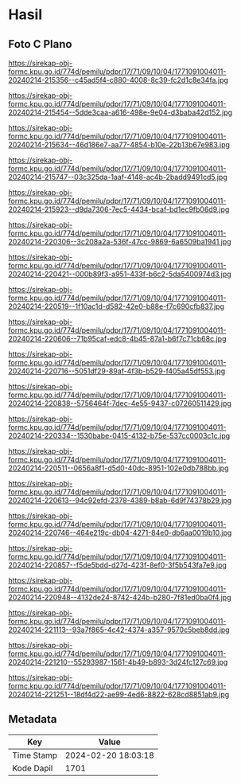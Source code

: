 # Hasil

## Foto C Plano

https://sirekap-obj-formc.kpu.go.id/774d/pemilu/pdpr/17/71/09/10/04/1771091004011-20240214-215356--c45ad5f4-c880-4008-8c39-fc2d1c8e34fa.jpg

https://sirekap-obj-formc.kpu.go.id/774d/pemilu/pdpr/17/71/09/10/04/1771091004011-20240214-215454--5dde3caa-a616-498e-9e04-d3baba42d152.jpg

https://sirekap-obj-formc.kpu.go.id/774d/pemilu/pdpr/17/71/09/10/04/1771091004011-20240214-215634--46d186e7-aa77-4854-b10e-22b13b67e983.jpg

https://sirekap-obj-formc.kpu.go.id/774d/pemilu/pdpr/17/71/09/10/04/1771091004011-20240214-215747--03c325da-1aaf-4148-ac4b-2badd9491cd5.jpg

https://sirekap-obj-formc.kpu.go.id/774d/pemilu/pdpr/17/71/09/10/04/1771091004011-20240214-215923--d9da7306-7ec5-4434-bcaf-bd1ec9fb06d9.jpg

https://sirekap-obj-formc.kpu.go.id/774d/pemilu/pdpr/17/71/09/10/04/1771091004011-20240214-220306--3c208a2a-536f-47cc-9869-6a6509ba1941.jpg

https://sirekap-obj-formc.kpu.go.id/774d/pemilu/pdpr/17/71/09/10/04/1771091004011-20240214-220421--000b89f3-a951-433f-b6c2-5da5400974d3.jpg

https://sirekap-obj-formc.kpu.go.id/774d/pemilu/pdpr/17/71/09/10/04/1771091004011-20240214-220519--1f10ac1d-d582-42e0-b88e-f7c690cfb837.jpg

https://sirekap-obj-formc.kpu.go.id/774d/pemilu/pdpr/17/71/09/10/04/1771091004011-20240214-220606--71b95caf-edc8-4b45-87a1-b6f7c71cb68c.jpg

https://sirekap-obj-formc.kpu.go.id/774d/pemilu/pdpr/17/71/09/10/04/1771091004011-20240214-220716--5051df29-89af-4f3b-b529-f405a45df553.jpg

https://sirekap-obj-formc.kpu.go.id/774d/pemilu/pdpr/17/71/09/10/04/1771091004011-20240214-220838--5756464f-7dec-4e55-9437-c07260511429.jpg

https://sirekap-obj-formc.kpu.go.id/774d/pemilu/pdpr/17/71/09/10/04/1771091004011-20240214-220334--1530babe-0415-4132-b75e-537cc0003c1c.jpg

https://sirekap-obj-formc.kpu.go.id/774d/pemilu/pdpr/17/71/09/10/04/1771091004011-20240214-220511--0656a8f1-d5d0-40dc-8951-102e0db788bb.jpg

https://sirekap-obj-formc.kpu.go.id/774d/pemilu/pdpr/17/71/09/10/04/1771091004011-20240214-220613--94c92efd-2378-4389-b8ab-6d9f74378b29.jpg

https://sirekap-obj-formc.kpu.go.id/774d/pemilu/pdpr/17/71/09/10/04/1771091004011-20240214-220746--464e219c-db04-4271-84e0-db6aa0019b10.jpg

https://sirekap-obj-formc.kpu.go.id/774d/pemilu/pdpr/17/71/09/10/04/1771091004011-20240214-220857--f5de5bdd-d27d-423f-8ef0-3f5b543fa7e9.jpg

https://sirekap-obj-formc.kpu.go.id/774d/pemilu/pdpr/17/71/09/10/04/1771091004011-20240214-220948--4132de24-8742-424b-b280-7f81ed0ba0f4.jpg

https://sirekap-obj-formc.kpu.go.id/774d/pemilu/pdpr/17/71/09/10/04/1771091004011-20240214-221113--93a7f865-4c42-4374-a357-9570c5beb8dd.jpg

https://sirekap-obj-formc.kpu.go.id/774d/pemilu/pdpr/17/71/09/10/04/1771091004011-20240214-221210--55293987-1561-4b49-b893-3d24fc127c69.jpg

https://sirekap-obj-formc.kpu.go.id/774d/pemilu/pdpr/17/71/09/10/04/1771091004011-20240214-221251--18df4d22-ae99-4ed6-8822-628cd8851ab9.jpg


## Metadata

| Key        | Value               |
| ---------- | ------------------- |
| Time Stamp | 2024-02-20 18:03:18 |
| Kode Dapil | 1701                |




